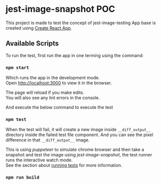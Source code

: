 # jest-image-snapshot POC

This project is made to test the concept of jest-image-testing
App base is created using [Create React App](https://github.com/facebook/create-react-app).

## Available Scripts

To run the test, first run the app in one terming using the command:

### `npm start`

Which runs the app in the development mode.\
Open [http://localhost:3000](http://localhost:3000) to view it in the browser.

The page will reload if you make edits.\
You will also see any lint errors in the console.

And execute the below command to execute the test

### `npm test`

When the test will fail, it will create a new image inside `__diff_output__` directory inside the failed test file component. And you can see the pixel difference in that `__diff_output__` image.

This is using *puppeteer* to simulate chrome browser and then take a snapshot and test the image using *jest-image-snapshot*, the test runner runs the interactive watch mode.\
See the section about [running tests](https://facebook.github.io/create-react-app/docs/running-tests) for more information.

### `npm run build`

